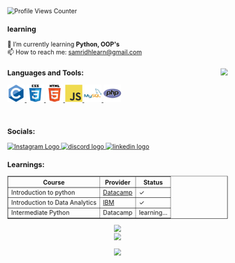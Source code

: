 
<img src="https://komarev.com/ghpvc/?username=samridz8" alt="Profile Views Counter">

<h3 align="left">learning</h3>

<p>
    🌱 I’m currently learning <strong>Python, OOP's</strong>
    <br>
    📫 How to reach me: <a href="mailto:samridhlearn@gmail.com">samridhlearn@gmail.com</a>
</p>

###

<img align="right" height="150" src="https://i.imgflip.com/8g5ts4.gif"  />

###
<h3 align="left">Languages and Tools:</h3>
<p align="left">
    <a href="https://www.cprogramming.com/" target="_blank" rel="noreferrer">
        <img src="https://raw.githubusercontent.com/devicons/devicon/master/icons/c/c-original.svg" alt="c" width="40" height="40"/>
    </a>
    <a href="https://www.w3schools.com/css/" target="_blank" rel="noreferrer">
        <img src="https://raw.githubusercontent.com/devicons/devicon/master/icons/css3/css3-original-wordmark.svg" alt="css3" width="40" height="40"/>
    </a>
    <a href="https://www.w3.org/html/" target="_blank" rel="noreferrer">
        <img src="https://raw.githubusercontent.com/devicons/devicon/master/icons/html5/html5-original-wordmark.svg" alt="html5" width="40" height="40"/>
    </a>
    <a href="https://developer.mozilla.org/en-US/docs/Web/JavaScript" target="_blank" rel="noreferrer">
        <img src="https://raw.githubusercontent.com/devicons/devicon/master/icons/javascript/javascript-original.svg" alt="javascript" width="40" height="40"/>
    </a>
    <a href="https://www.mysql.com/" target="_blank" rel="noreferrer">
        <img src="https://raw.githubusercontent.com/devicons/devicon/master/icons/mysql/mysql-original-wordmark.svg" alt="mysql" width="40" height="40"/>
    </a>
    <a href="https://www.php.net" target="_blank" rel="noreferrer">
        <img src="https://raw.githubusercontent.com/devicons/devicon/master/icons/php/php-original.svg" alt="php" width="40" height="40"/>
    </a>
</p>
<br>
<h3>Socials:</h3>
<div align="left">
  <a href="https://www.instagram.com/samridha_1/" target="_blank" rel="noopener noreferrer">
    <img src="https://img.shields.io/static/v1?message=Instagram&logo=instagram&label=&color=E4405F&logoColor=white&labelColor=&style=for-the-badge" height="35" alt="Instagram Logo" />
  </a>
    
  <a href="https://discordapp.com/users/905480726886105149" target="_blank" rel="noopener noreferrer">
  <img src="https://img.shields.io/static/v1?message=Discord&logo=discord&label=&color=7289DA&logoColor=white&labelColor=&style=for-the-badge" height="35" alt="discord logo"  />
  </a> 
  
  <a href="https://www.linkedin.com/in/samridh-hada-b5a715299/" target="_blank" rel="noopener noreferrer">
  <img src="https://img.shields.io/static/v1?message=LinkedIn&logo=linkedin&label=&color=0077B5&logoColor=white&labelColor=&style=for-the-badge" height="35" alt="linkedin logo"  />
  </a>
</div>

<h3 align="left" dir="auto">Learnings:</h3>
<table border="1px">
    <thead>
        <tr>
            <th>Course</th>
            <th>Provider</th>
            <th>Status</th>
        </tr>
    </thead>
    <tbody>
        <tr>
            <td>Introduction to python</td> 
            <td><a href="https://www.datacamp.com/completed/statement-of-accomplishment/course/28dc6bd202848942b3fc6022949818871753ab65" title="datacamp">Datacamp</a></td>
            <td>✓</td>
        </tr>
        <tr>
            <td>Introduction to Data Analytics</td>
            <td><a href="https://www.coursera.org/account/accomplishments/verify/5LVEPZXMM7V6" title="IBM">IBM</a></td>
            <td>✓</td>
        </tr>
        <tr>
            <td>Intermediate Python</td>
            <td>Datacamp</td>
            <td>learning...</td>
        </tr>
    </tbody>
</table>


<div align="center">



![](https://github-readme-streak-stats.herokuapp.com/?user=samridz8&theme=dark&hide_border=false)<br/>
![](https://github-readme-stats.vercel.app/api/top-langs/?username=samridz8&theme=dark&hide_border=false&include_all_commits=false&count_private=false&layout=compact)



<img align="center" src="https://github-readme-activity-graph.vercel.app/graph?username=samridz8&theme=tokyo-night"/>






</div>
